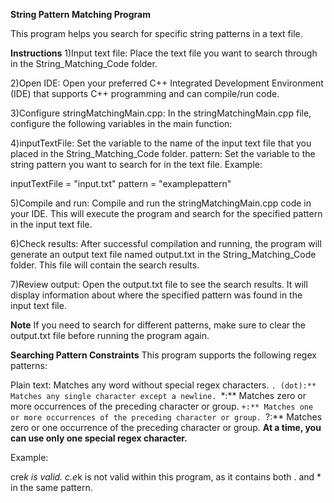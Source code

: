 ******String Pattern Matching Program******

This program helps you search for specific string patterns in a text file.

**Instructions**
1)Input text file: Place the text file you want to search through in the String_Matching_Code folder.

2)Open IDE: Open your preferred C++ Integrated Development Environment (IDE) that supports C++ programming and can compile/run code.

3)Configure stringMatchingMain.cpp: In the stringMatchingMain.cpp file, configure the following variables in the main function:

4)inputTextFile: Set the variable to the name of the input text file that you placed in the String_Matching_Code folder.
pattern: Set the variable to the string pattern you want to search for in the text file.
Example:

inputTextFile = "input.txt"
pattern = "examplepattern"

5)Compile and run: Compile and run the stringMatchingMain.cpp code in your IDE. This will execute the program and search for the specified pattern in the input text file.

6)Check results: After successful compilation and running, the program will generate an output text file named output.txt in the String_Matching_Code folder. This file will contain the search results.

7)Review output: Open the output.txt file to see the search results. It will display information about where the specified pattern was found in the input text file.

**Note**
If you need to search for different patterns, make sure to clear the output.txt file before running the program again.

**Searching Pattern Constraints**
This program supports the following regex patterns:

Plain text: Matches any word without special regex characters.
`. (dot):** Matches any single character except a newline.
`*:** Matches zero or more occurrences of the preceding character or group.
`+:** Matches one or more occurrences of the preceding character or group.
`?:** Matches zero or one occurrence of the preceding character or group.
**At a time, you can use only one special regex character.**

Example:

cre*k is valid.
c.e*k is not valid within this program, as it contains both . and * in the same pattern.